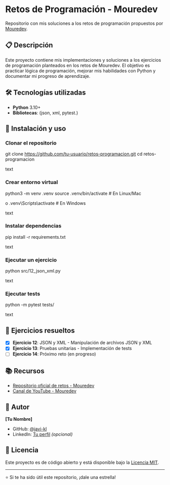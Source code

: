 # Retos de Programación - Mouredev

Repositorio con mis soluciones a los retos de programación propuestos por [Mouredev](https://github.com/mouredev).

## 📋 Descripción

Este proyecto contiene mis implementaciones y soluciones a los ejercicios de programación planteados en los retos de Mouredev. El objetivo es practicar lógica de programación, mejorar mis habilidades con Python y documentar mi progreso de aprendizaje.

## 🛠️ Tecnologías utilizadas

- **Python** 3.10+
- **Bibliotecas**: (json, xml, pytest.)


## 🚀 Instalación y uso

### Clonar el repositorio

git clone https://github.com/tu-usuario/retos-programacion.git
cd retos-programacion

text

### Crear entorno virtual

python3 -m venv .venv
source .venv/bin/activate # En Linux/Mac

o
.venv\Scripts\activate # En Windows

text

### Instalar dependencias

pip install -r requirements.txt

text

### Ejecutar un ejercicio

python src/12_json_xml.py

text

### Ejecutar tests

python -m pytest tests/

text

## 📝 Ejercicios resueltos

- [x] **Ejercicio 12**: JSON y XML - Manipulación de archivos JSON y XML
- [x] **Ejercicio 13**: Pruebas unitarias - Implementación de tests
- [ ] **Ejercicio 14**: Próximo reto (en progreso)

## 📚 Recursos

- [Repositorio oficial de retos - Mouredev](https://github.com/mouredev/retos-programacion-2023)
- [Canal de YouTube - Mouredev](https://www.youtube.com/@mouredev)

## 👤 Autor

**[Tu Nombre]**

- GitHub: [@javi-kl](https://github.com/javi-kl)
- LinkedIn: [Tu perfil](https://linkedin.com/in/tu-perfil) *(opcional)*

## 📄 Licencia

Este proyecto es de código abierto y está disponible bajo la [Licencia MIT](LICENSE).

---

⭐ Si te ha sido útil este repositorio, ¡dale una estrella!